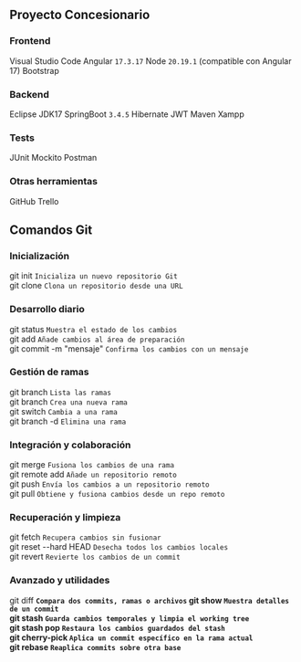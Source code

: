 ## Proyecto Concesionario

### Frontend 

Visual Studio Code 
Angular `17.3.17`
Node `20.19.1` (compatible con Angular 17) 
Bootstrap 

### Backend 

Eclipse 
JDK17 
SpringBoot `3.4.5` 
Hibernate 
JWT 
Maven 
Xampp 

### Tests

JUnit 
Mockito 
Postman 

### Otras herramientas

GitHub 
Trello 

## Comandos Git

### Inicialización

git init `Inicializa un nuevo repositorio Git`  
git clone <repo-url> `Clona un repositorio desde una URL`

### Desarrollo diario

git status `Muestra el estado de los cambios`  
git add <archivo> `Añade cambios al área de preparación`  
git commit -m "mensaje" `Confirma los cambios con un mensaje`

### Gestión de ramas

git branch `Lista las ramas`  
git branch <nombre-rama> `Crea una nueva rama`  
git switch <nombre-rama> `Cambia a una rama`  
git branch -d <nombre-rama> `Elimina una rama`

### Integración y colaboración

git merge <rama> `Fusiona los cambios de una rama`  
git remote add <nombre> <url> `Añade un repositorio remoto`  
git push <remoto> <rama> `Envía los cambios a un repositorio remoto`  
git pull <remoto> <rama> `Obtiene y fusiona cambios desde un repo remoto`

### Recuperación y limpieza

git fetch `Recupera cambios sin fusionar`  
git reset --hard HEAD `Desecha todos los cambios locales`  
git revert <hash-commit> `Revierte los cambios de un commit`

### Avanzado y utilidades

git diff <a> <b> `Compara dos commits, ramas o archivos`
git show <hash> `Muestra detalles de un commit`  
git stash `Guarda cambios temporales y limpia el working tree`  
git stash pop `Restaura los cambios guardados del stash`  
git cherry-pick <hash> `Aplica un commit específico en la rama actual`  
git rebase <base> `Reaplica commits sobre otra base`
